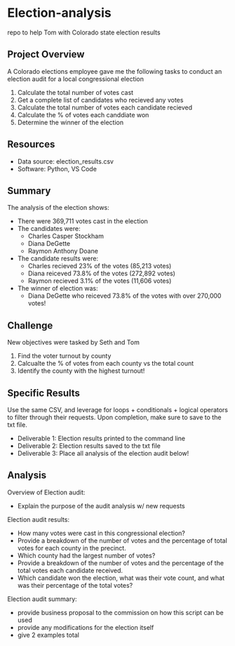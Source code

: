 # Election-analysis
repo to help Tom with Colorado state election results

## Project Overview 
A Colorado elections employee gave me the following tasks to conduct an election audit for a local congressional election

1. Calculate the total number of votes cast
2. Get a complete list of candidates who recieved any votes
3. Calculate the total number of votes each candidate recieved
4. Calculate the % of votes each canddiate won 
5. Determine the winner of the election 

## Resources 
- Data source: election_results.csv
- Software: Python, VS Code

## Summary 
The analysis of the election shows: 
- There were 369,711 votes cast in the election 
- The candidates were: 
  - Charles Casper Stockham 
  - Diana DeGette
  - Raymon Anthony Doane
- The candidate results were: 
  - Charles recieved 23% of the votes (85,213 votes)
  - Diana reiceved 73.8% of the votes (272,892 votes)
  - Raymon recieved 3.1% of the votes (11,606 votes) 
- The winner of election was: 
  - Diana DeGette who reiceved 73.8% of the votes with over 270,000 votes!

## Challenge 
New objectives were tasked by Seth and Tom 
1. Find the voter turnout by county 
2. Calcualte the % of votes from each county vs the total count 
3. Identify the county with the highest turnout!

## Specific Results
Use the same CSV, and leverage for loops + conditionals + logical operators to filter through their requests. 
Upon completion, make sure to save to the txt file. 
- Deliverable 1: Election results printed to the command line 
- Deliverable 2: Election results saved to the txt file
- Deliverable 3: Place all analysis of the election audit below!

## Analysis
Overview of Election audit: 
- Explain the purpose of the audit analysis w/ new requests

Election audit results: 
- How many votes were cast in this congressional election?
- Provide a breakdown of the number of votes and the percentage of total votes for each county in the precinct.
- Which county had the largest number of votes?
- Provide a breakdown of the number of votes and the percentage of the total votes each candidate received.
- Which candidate won the election, what was their vote count, and what was their percentage of the total votes?

Election audit summary: 
- provide business proposal to the commission on how this script can be used 
- provide any modifications for the election itself 
- give 2 examples total



